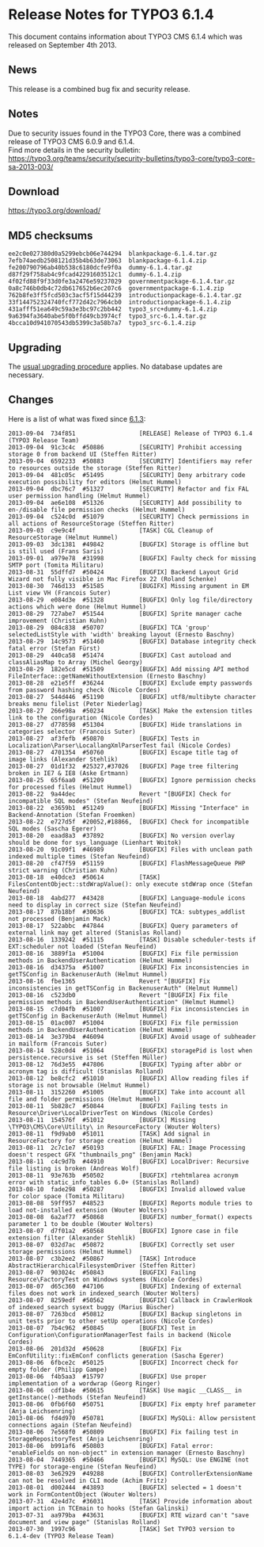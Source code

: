 Release Notes for TYPO3 6.1.4
=============================

This document contains information about TYPO3 CMS 6.1.4 which was
released on September 4th 2013.

News
----

This release is a combined bug fix and security release.

Notes
-----

Due to security issues found in the TYPO3 Core, there was a combined
release of TYPO3 CMS 6.0.9 and 6.1.4.\
Find more details in the security bulletin:
<https://typo3.org/teams/security/security-bulletins/typo3-core/typo3-core-sa-2013-003/>

Download
--------

<https://typo3.org/download/>

MD5 checksums
-------------

    ee2c0e027380d0a5299ebcb06e744294  blankpackage-6.1.4.tar.gz
    7efb74aedb2508121d35b4b63de73063  blankpackage-6.1.4.zip
    fe200790796ab40b538c6180dcfe9f0a  dummy-6.1.4.tar.gz
    d87f29f758ab4c9fcad42291603512c1  dummy-6.1.4.zip
    4f02fd88f9f33d0fe3a2476e59237029  governmentpackage-6.1.4.tar.gz
    0a8c746b0db4c72db617652b6ec207c6  governmentpackage-6.1.4.zip
    762b8fe3ff5fcd503c3acf5f15d44239  introductionpackage-6.1.4.tar.gz
    33f144752324740fcf772d42c7964cb0  introductionpackage-6.1.4.zip
    431afff51ea649c59a3e3bc97c2bb442  typo3_src+dummy-6.1.4.zip
    9a6394fa3640abe5f0bffd49cb3974cf  typo3_src-6.1.4.tar.gz
    4bcca10d941070543db5399c3a58b7a7  typo3_src-6.1.4.zip

Upgrading
---------

The [usual upgrading
procedure](https://docs.typo3.org/typo3cms/InstallationGuide/) applies.
No database updates are necessary.

Changes
-------

Here is a list of what was fixed since [6.1.3](TYPO3_6.1.3 "wikilink"):

    2013-09-04  734f851                  [RELEASE] Release of TYPO3 6.1.4 (TYPO3 Release Team)
    2013-09-04  91c3c4c  #50886          [SECURITY] Prohibit accessing storage 0 from backend UI (Steffen Ritter)
    2013-09-04  6592233  #50883          [SECURITY] Identifiers may refer to resources outside the storage (Steffen Ritter)
    2013-09-04  481c05c  #51495          [SECURITY] Deny arbitrary code execution possibility for editors (Helmut Hummel)
    2013-09-04  dbc76c7  #51327          [SECURITY] Refactor and fix FAL user permission handling (Helmut Hummel)
    2013-09-04  ae6e108  #51326          [SECURITY] Add possibility to en-/disable file permission checks (Helmut Hummel)
    2013-09-04  c524c0d  #51079          [SECURITY] Check permissions in all actions of ResourceStorage (Steffen Ritter)
    2013-09-03  c9e9c4f                  [TASK] CGL Cleanup of ResourceStorage (Helmut Hummel)
    2013-09-03  3dc1381  #49842          [BUGFIX] Storage is offline but is still used (Frans Saris)
    2013-09-01  a979e78  #31998          [BUGFIX] Faulty check for missing SMTP port (Tomita Militaru)
    2013-08-31  55dffd7  #50424          [BUGFIX] Backend Layout Grid Wizard not fully visible in Mac Firefox 22 (Roland Schenke)
    2013-08-30  746d133  #51585          [BUGIFX] Missing argument in EM List view VH (Francois Suter)
    2013-08-29  e084d3e  #51328          [BUGFIX] Only log file/directory actions which were done (Helmut Hummel)
    2013-08-29  727abe7  #51544          [BUGFIX] Sprite manager cache improvement (Christian Kuhn)
    2013-08-29  084c838  #50707          [BUGFIX] TCA 'group' selectedListStyle with 'width' breaking layout (Ernesto Baschny)
    2013-08-29  14c9573  #51460          [BUGFIX] Database integrity check fatal error (Stefan Fürst)
    2013-08-29  440ca58  #51474          [BUGFIX] Cast autoload and classAliasMap to Array (Michel Georgy)
    2013-08-29  182e5cd  #51509          [BUGFIX] Add missing API method FileInterface::getNameWithoutExtension (Ernesto Baschny)
    2013-08-28  e21e5ff  #36244          [BUGFIX] Exclude empty passwords from password hashing check (Nicole Cordes)
    2013-08-27  544d446  #51190          [BUGFIX] utf8/multibyte character breaks menu filelist (Peter Niederlag)
    2013-08-27  266e98a  #50234          [TASK] Make the extension titles link to the configuration (Nicole Cordes)
    2013-08-27  d778598  #51304          [BUGFIX] Hide translations in categories selector (Francois Suter)
    2013-08-27  af3fefb  #50870          [BUGFIX] Tests in Localization\Parser\LocallangXmlParserTest fail (Nicole Cordes)
    2013-08-27  4701354  #50760          [BUGFIX] Escape title tag of image links (Alexander Stehlik)
    2013-08-27  01d1f32  #25327,#37026   [BUGFIX] Page tree filtering broken in IE7 & IE8 (Aske Ertmann)
    2013-08-25  65f6aa0  #51209          [BUGFIX] Ignore permission checks for processed files (Helmut Hummel)
    2013-08-22  9a44dec                  Revert "[BUGFIX] Check for incompatible SQL modes" (Stefan Neufeind)
    2013-08-22  e3659b1  #51249          [BUGFIX] Missing "Interface" in Backend-Annotation (Stefan Froemken)
    2013-08-22  e727d5f  #20052,#18866,  [BUGFIX] Check for incompatible SQL modes (Sascha Egerer)
    2013-08-20  eaad8a3  #37892          [BUGFIX] No version overlay should be done for sys_language (Lienhart Woitok)
    2013-08-20  91c09f1  #46989          [BUGFIX] Files with unclean path indexed multiple times (Stefan Neufeind)
    2013-08-20  cf47f59  #51159          [BUGFIX] FlashMessageQueue PHP strict warning (Christian Kuhn)
    2013-08-18  e40dce3  #50614          [TASK] FilesContentObject::stdWrapValue(): only execute stdWrap once (Stefan Neufeind)
    2013-08-18  4abd277  #43428          [BUGFIX] Language-module icons need to display in correct size (Stefan Neufeind)
    2013-08-17  87b18bf  #30636          [BUGFIX] TCA: subtypes_addlist not processed (Benjamin Mack)
    2013-08-17  522abbc  #47844          [BUGFIX] Query parameters of external link may get altered (Stanislas Rolland)
    2013-08-16  1339242  #51115          [TASK] Disable scheduler-tests if EXT:scheduler not loaded (Stefan Neufeind)
    2013-08-16  3889f1a  #51004          [BUGFIX] Fix file permission methods in BackendUserAuthentication (Helmut Hummel)
    2013-08-16  d34375a  #51007          [BUGFIX] Fix inconsistencies in getTSConfig in BackenuserAuth (Helmut Hummel)
    2013-08-16  fbe1365                  Revert "[BUGFIX] Fix inconsistencies in getTSConfig in BackenuserAuth" (Helmut Hummel)
    2013-08-16  c523db0                  Revert "[BUGFIX] Fix file permission methods in BackendUserAuthentication" (Helmut Hummel)
    2013-08-15  c7d04fb  #51007          [BUGFIX] Fix inconsistencies in getTSConfig in BackenuserAuth (Helmut Hummel)
    2013-08-15  01ac007  #51004          [BUGFIX] Fix file permission methods in BackendUserAuthentication (Helmut Hummel)
    2013-08-14  3e379b4  #46094          [BUGFIX] Avoid usage of subheader in mailform (Francois Suter)
    2013-08-14  528c0d4  #51064          [BUGFIX] storagePid is lost when persistence.recursive is set (Steffen Müller)
    2013-08-12  76d3e55  #47806          [BUGFIX] Typing after abbr or acronym tag is difficult (Stanislas Rolland)
    2013-08-12  be8cfc2  #51010          [BUGFIX] Allow reading files if storage is not browsable (Helmut Hummel)
    2013-08-11  3152260  #51005          [BUGFIX] Take into account all file and folder permissions (Helmut Hummel)
    2013-08-11  5b828c7  #50844          [BUGFIX] Failing tests in Resource\Driver\LocalDriverTest on Windows (Nicole Cordes)
    2013-08-11  154576f  #51012          [BUGFIX] Missing \TYPO3\CMS\Core\Utility\ in ResourceFactory (Wouter Wolters)
    2013-08-11  f9d9ab0  #51011          [TASK] Add signal in ResourceFactory for storage creation (Helmut Hummel)
    2013-08-11  2c7c1e7  #50193          [BUGFIX] FAL: Image Processing doesn't respect GFX "thumbnails_png" (Benjamin Mack)
    2013-08-11  c4c9d7b  #44910          [BUGFIX] LocalDriver: Recursive file listing is broken (Andreas Wolf)
    2013-08-11  93e763b  #50502          [BUGFIX] rtehtmlarea acronym error with static_info_tables 6.0+ (Stanislas Rolland)
    2013-08-10  fade298  #50287          [BUGFIX] Invalid allowed value for color space (Tomita Militaru)
    2013-08-08  59ff957  #48523          [BUGFIX] Reports module tries to load not-installed extension (Wouter Wolters)
    2013-08-08  6a2af77  #50868          [BUGFIX] number_format() expects parameter 1 to be double (Wouter Wolters)
    2013-08-07  d7f01a2  #50568          [BUGFIX] Ignore case in file extension filter (Alexander Stehlik)
    2013-08-07  032d7ac  #50872          [BUGFIX] Correctly set user storage permissions (Helmut Hummel)
    2013-08-07  c3b2ee2  #50867          [TASK] Introduce AbstractHierarchicalFilesystemDriver (Steffen Ritter)
    2013-08-07  903024c  #50843          [BUGFIX] Failing Resource\FactoryTest on Windows systems (Nicole Cordes)
    2013-08-07  d65c360  #47106          [BUGFIX] Indexing of external files does not work in indexed_search (Wouter Wolters)
    2013-08-07  8259edf  #50562          [BUGFIX] Callback in CrawlerHook of indexed_search sysext buggy (Marius Büscher)
    2013-08-07  7263bcd  #50812          [BUGFIX] Backup singletons in unit tests prior to other setUp operations (Nicole Cordes)
    2013-08-07  7b4c962  #50845          [BUGFIX] Test in Configuration\ConfigurationManagerTest fails in backend (Nicole Cordes)
    2013-08-06  201d32d  #50628          [BUGFIX] Fix EmConfUtility::fixEmConf conflicts generation (Sascha Egerer)
    2013-08-06  6fbce2c  #50125          [BUGFIX] Incorrect check for empty folder (Philipp Gampe)
    2013-08-06  f4b5aa3  #15797          [BUGFIX] Use proper implementation of a wordwrap (Georg Ringer)
    2013-08-06  cdf1b4e  #50615          [TASK] Use magic __CLASS__ in getInstance()-methods (Stefan Neufeind)
    2013-08-06  0fb6f60  #50751          [BUGFIX] Fix empty href parameter (Anja Leichsenring)
    2013-08-06  fd4d970  #50781          [BUGFIX] MySQLi: Allow persistent connections again (Stefan Neufeind)
    2013-08-06  7e568f0  #50809          [BUGFIX] Fix failing test in StorageRepositoryTest (Anja Leichsenring)
    2013-08-06  b991af6  #50803          [BUGFIX] Fatal error: "enableFields on non-object" in extension manager (Ernesto Baschny)
    2013-08-04  7449365  #50466          [BUGFIX] MySQL: Use ENGINE (not TYPE) for storage-engine (Stefan Neufeind)
    2013-08-03  3e62929  #49288          [BUGFIX] ControllerExtensionName can not be resolved in CLI mode (Achim Fritz)
    2013-08-01  d002444  #43893          [BUGFIX] selected = 1 doesn't work in FormContentObject (Wouter Wolters)
    2013-07-31  42e4d7c  #36031          [TASK] Provide information about import action in TCEmain to hooks (Stefan Galinski)
    2013-07-31  aa979ba  #43631          [BUGFIX] RTE wizard can't "save document and view page" (Stanislas Rolland)
    2013-07-30  1997c96                  [TASK] Set TYPO3 version to 6.1.4-dev (TYPO3 Release Team)


